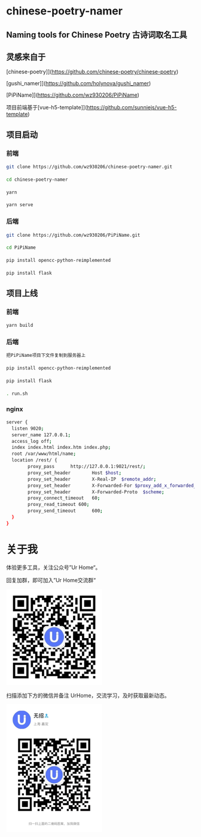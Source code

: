 <!--
 * @Author: your name
 * @Date: 2021-09-28 16:40:38
 * @LastEditTime: 2021-10-18 10:05:21
 * @LastEditors: Please set LastEditors
 * @Description: In User Settings Edit
 * @FilePath: \chinese-poetry-namer\README.md
-->
# chinese-poetry-namer

## Naming tools for Chinese Poetry 古诗词取名工具

## 灵感来自于

[chinese-poetry]](https://github.com/chinese-poetry/chinese-poetry)

[gushi_namer]](https://github.com/holynova/gushi_namer)

[PiPiName]](https://github.com/wz930206/PiPiName)

项目前端基于[vue-h5-template]](https://github.com/sunniejs/vue-h5-template)

## 项目启动

### 前端

```bash
git clone https://github.com/wz930206/chinese-poetry-namer.git

cd chinese-poetry-namer

yarn

yarn serve
```
### 后端

```bash
git clone https://github.com/wz930206/PiPiName.git

cd PiPiName

pip install opencc-python-reimplemented

pip install flask
```
## 项目上线

### 前端

```bash
yarn build
```

### 后端

```bash
把PiPiName项目下文件复制到服务器上

pip install opencc-python-reimplemented

pip install flask

. run.sh 
```

### nginx

```bash
server {
  listen 9020;
  server_name 127.0.0.1;
  access_log off;
  index index.html index.htm index.php;
  root /var/www/html/name;
  location /rest/ {
        proxy_pass      http://127.0.0.1:9021/rest/;
        proxy_set_header        Host $host;
        proxy_set_header        X-Real-IP  $remote_addr;
        proxy_set_header        X-Forwarded-For $proxy_add_x_forwarded_for;
        proxy_set_header        X-Forwarded-Proto  $scheme;
        proxy_connect_timeout   60;
        proxy_read_timeout 600;
        proxy_send_timeout      600;
  }
}
```

# 关于我

体验更多工具，关注公众号”Ur Home“。

回复加群，即可加入”Ur Home交流群“

 <p>
  <img src="./static/gzh_code.jpg" width="256" style="display:inline;">
</p>

扫描添加下方的微信并备注 UrHome，交流学习，及时获取最新动态。

<p>
  <img src="./static/wx_code.jpg" width="256" style="display:inline;">
</p>